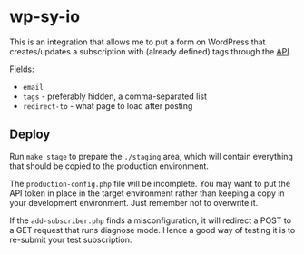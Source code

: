 # wp-sy-io

This is an integration that allows me to put a form on WordPress that creates/updates a subscription with (already defined) tags through the [API](https://developer.systeme.io/reference/api).

Fields:

* `email`
* `tags` - preferably hidden, a comma-separated list
* `redirect-to` - what page to load after posting

## Deploy

Run `make stage` to prepare the `./staging` area, which will contain everything that should be copied to the production environment.

The `production-config.php` file will be incomplete. You may want to put the API token in place in the target environment rather than keeping a copy in your development environment.
Just remember not to overwrite it.

If the `add-subscriber.php` finds a misconfiguration, it will redirect a POST to a GET request that runs diagnose mode. Hence a good way of testing it is to re-submit your test subscription.
